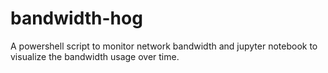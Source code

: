 # bandwidth-hog
A powershell script to monitor network bandwidth and jupyter notebook to visualize the bandwidth usage over time.
